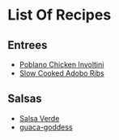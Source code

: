 # List Of Recipes

## Entrees

- [Poblano Chicken Involtini](./recipes/poblanoChickenInvoltini.md)
- [Slow Cooked Adobo Ribs](./recipes/adoboRibs)

## Salsas

- [Salsa Verde](./salsas/salsaverde.md)
- [guaca-goddess](./salsas/guacaGodess.md)
